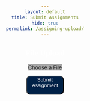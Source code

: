 ```yaml
---
layout: default
title: Submit Assignments
hide: true
permalink: /assigning-upload/
---
```


<style>
  @font-face {
    font-family: 'Collegiate Inside';
    src: url("{{site.baseurl}}/assets/fonts/CollegiateInsideFLF.ttf");
    font-weight: normal;
    font-style: normal;
  }

  body {
    justify-content: center;
    text-align: center;

    h2 {
      color: white;
      font-family: 'Collegiate Inside';
      font-weight: bold;
    }
  }

  .button {
    width: 20%;
    height: 50px;
    background-color: rgb(0, 33, 71); 
    color: white;
    border-radius: 10px;
    margin: auto;
    padding: auto;
    display: flex;
  }

  .label {
    width: auto;
    height: auto;
    background-color: darkgrey;
    margin: auto;
    padding: auto;
  }
  
</style>

<body class="light">
    <h2>File Upload</h2> 
    <input type="file" id="fileInput" style="display: none">
    <label class="label" for="fileInput" id="customButton">Choose a File</label>
    <p id="fileName"></p>
    <button class="button" id="upload" onclick="upload()">Submit Assignment</button>

<script>
window.onload = (event) => {
      console.log("Page is fully loaded");
      let DarkMode = localStorage.getItem('DarkMode');
      DarkMode = (DarkMode === 'true'); // Convert to boolean
      console.log(DarkMode);
      if (DarkMode) {
        document.body.classList.add('dark');
        document.body.classList.remove('light');
      } else {
        document.body.classList.add('light');
        document.body.classList.remove('dark');
      }
};

const uploadFile = async (file) => {
    const formData = new FormData();
    formData.append('file', file);

    try {
        const response = await fetch('http://localhost:8911/api/assignment/upload', {
            method: 'POST',
            body: formData,
        });

        if (!response.ok) {
            const errorMessage = await response.text();
            throw new Error(errorMessage);
        }

        const filePath = await response.text();
        console.log('File uploaded successfully:', filePath);
        document.getElementById('fileName').innerText = `File Name: ${file.name}`;

    } catch (error) {
        console.error('Error uploading file:', error.message);
    }
};

function upload() {
    const fileInput = document.getElementById('fileInput');
    const file = fileInput.files[0];
    
    if (file) {
        uploadFile(file);
    } else {
        console.error('No file selected');
    }
}

// Update the custom button text when a file is selected
const fileInput = document.getElementById('fileInput');
fileInput.addEventListener('change', () => {
    const fileName = fileInput.files[0].name;
    document.getElementById('customButton').innerText = fileName;
});

</script>
</body>
